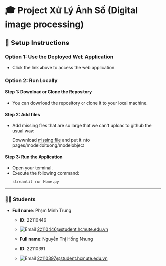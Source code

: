 # 🎓 Project Xử Lý Ảnh Số (Digital image processing)

## 🔧 Setup Instructions

### Option 1: Use the Deployed Web Application

- Click the link above to access the web application.

### Option 2: Run Locally

#### Step 1: Download or Clone the Repository

- You can download the repository or clone it to your local machine.

#### Step 2: Add files

- Add missing files that are so large that we can't upload to github the usual way:

  Dowwnload [missing file](https://drive.google.com/file/d/1CTwCnWoYPfnVstak0IXideS_V2tfqxf1/view?usp=sharing) and put it into pages/modeldoituong/modelobject

#### Step 3: Run the Application

- Open your terminal.
- Execute the following command:
  ```bash
  streamlit run Home.py
  ```

---

### 👨‍🎓 Students

- **Full name**: Phạm Minh Trung

  - **ID**: 22110446
  - ![Email](https://img.icons8.com/ios-filled/20/000000/email.png) 22110446@student.hcmute.edu.vn

  - **Full name**: Nguyễn Thị Hồng Nhung
  - **ID**: 22110391
  - ![Email](https://img.icons8.com/ios-filled/20/000000/email.png) 22110397@student.hcmute.edu.vn
